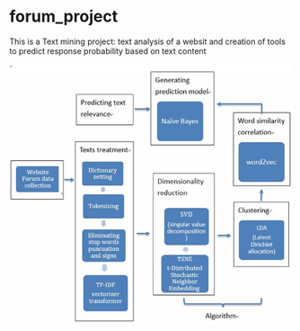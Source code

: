 # forum_project
This is a Text mining project: text analysis of a websit and creation of tools to predict response probability based on text content

![Text Mining](/textmining.jpg)
